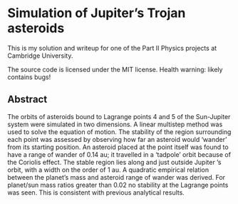 # Simulation of Jupiter’s Trojan asteroids

This is my solution and writeup for one of the Part II Physics projects at Cambridge University.

The source code is licensed under the MIT license. Health warning: likely contains bugs!

## Abstract

The orbits of asteroids bound to Lagrange points 4 and 5 of the Sun-Jupiter system were simulated in two dimensions. A linear multistep method was used to solve the equation of motion. The stability of the region surrounding each point was assessed by observing how far an asteroid would ‘wander’ from its starting position. An asteroid placed at the point itself was found to have a range of wander of 0.14 au; it travelled in a ‘tadpole’ orbit because of the Coriolis effect. The stable region lies along and just outside Jupiter ’s orbit, with a width on the order of 1 au. A quadratic empirical relation between the planet’s mass and asteroid range of wander was derived. For planet/sun mass ratios greater than 0.02 no stability at the Lagrange points was seen. This is consistent with previous analytical results.
